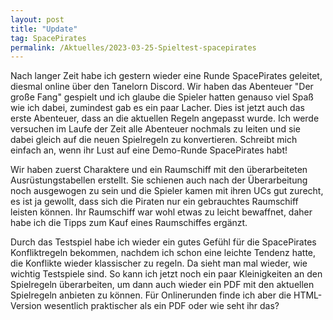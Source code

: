 ```yaml
---
layout: post
title: "Update"
tag: SpacePirates
permalink: /Aktuelles/2023-03-25-Spieltest-spacepirates
---
```


Nach langer Zeit habe ich gestern wieder eine Runde SpacePirates geleitet, diesmal online über den Tanelorn Discord. Wir haben das Abenteuer "Der große Fang" gespielt und ich glaube die Spieler hatten genauso viel Spaß wie ich dabei, zumindest gab es ein paar Lacher. Dies ist jetzt auch das erste Abenteuer, dass an die aktuellen Regeln angepasst wurde. Ich werde versuchen im Laufe der Zeit alle Abenteuer nochmals zu leiten und sie dabei gleich auf die neuen Spielregeln zu konvertieren. Schreibt mich einfach an, wenn ihr Lust auf eine Demo-Runde SpacePirates habt!

Wir haben zuerst Charaktere und ein Raumschiff mit den überarbeiteten Ausrüstungstabellen erstellt. Sie schienen auch nach der Überarbeitung noch ausgewogen zu sein und die Spieler kamen mit ihren UCs gut zurecht, es ist ja gewollt, dass sich die Piraten nur ein gebrauchtes Raumschiff leisten können. Ihr Raumschiff war wohl etwas zu leicht bewaffnet, daher habe ich die Tipps zum Kauf eines Raumschiffes ergänzt.

Durch das Testspiel habe ich wieder ein gutes Gefühl für die SpacePirates Konfliktregeln bekommen, nachdem ich schon eine leichte Tendenz hatte, die Konflikte wieder klassischer zu regeln. Da sieht man mal wieder, wie wichtig Testspiele sind. So kann ich jetzt noch ein paar Kleinigkeiten an den Spielregeln überarbeiten, um dann auch wieder ein PDF mit den aktuellen Spielregeln anbieten zu können. Für Onlinerunden finde ich aber die HTML-Version wesentlich praktischer als ein PDF oder wie seht ihr das?
